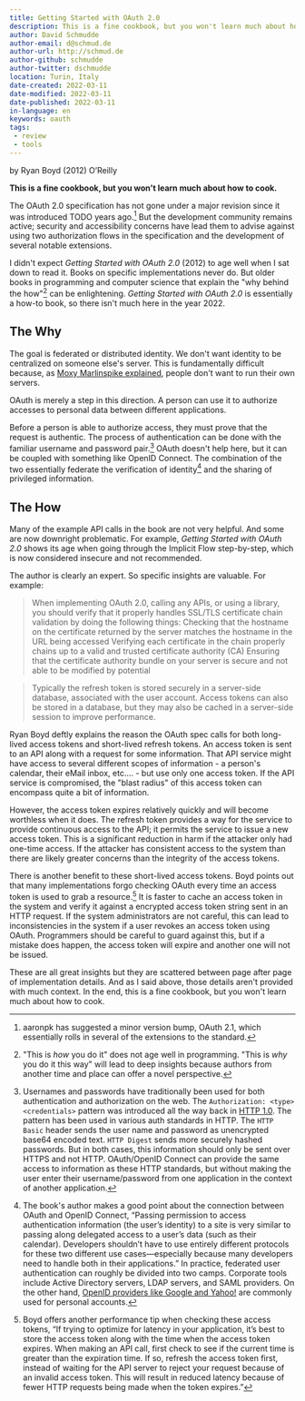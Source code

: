 ```yaml
---
title: Getting Started with OAuth 2.0
description: This is a fine cookbook, but you won't learn much about how to cook.
author: David Schmudde
author-email: d@schmud.de
author-url: http://schmud.de
author-github: schmudde
author-twitter: dschmudde
location: Turin, Italy
date-created: 2022-03-11
date-modified: 2022-03-11
date-published: 2022-03-11
in-language: en
keywords: oauth
tags:
 - review
 - tools
---
```


by Ryan Boyd (2012) O’Reilly

**This is a fine cookbook, but you won't learn much about how to cook.**

The OAuth 2.0 specification has not gone under a major revision since it was introduced TODO years ago.[^aaronpk] But the development community remains active; security and accessibility concerns have lead them to advise against using two authorization flows in the specification and the development of several notable extensions.

[^aaronpk]: aaronpk has suggested a minor version bump, OAuth 2.1, which essentially rolls in several of the extensions to the standard.

I didn't expect *Getting Started with OAuth 2.0* (2012) to age well when I sat down to read it. Books on specific implementations never do. But older books in programming and computer science that explain the "why behind the how"[^why-how] can be enlightening. *Getting Started with OAuth 2.0* is essentially a how-to book, so there isn't much here in the year 2022.

[^why-how]: "This is *how* you do it" does not age well in programming. "This is *why* you do it this way" will lead to deep insights because authors from another time and place can offer a novel perspective.

## The Why

The goal is federated or distributed identity. We don't want identity to be centralized on someone else's server. This is fundamentally difficult because, as [Moxy Marlinspike explained](TODO), people don't want to run their own servers.

OAuth is merely a step in this direction. A person can use it to authorize accesses to personal data between different applications.

Before a person is able to authorize access, they must prove that the request is authentic. The process of authentication can be done with the familiar username and password pair.[^authentication] OAuth doesn't help here, but it can be coupled with something like OpenID Connect. The combination of the two essentially federate the verification of identity[^oidc] and the sharing of privileged information.

[^authentication]: Usernames and passwords have traditionally been used for both authentication and authorization on the web. The `Authorization: <type> <credentials>` pattern was introduced all the way back in [HTTP 1.0](https://www.rfc-editor.org/rfc/rfc1945). The pattern has been used in various auth standards in HTTP. The `HTTP Basic` header sends the user name and password as unencrypted base64 encoded text. `HTTP Digest` sends more securely hashed passwords. But in both cases, this information should only be sent over HTTPS and not HTTP. OAuth/OpenID Connect can provide the same access to information as these HTTP standards, but without making the user enter their username/password from one application in the context of another application.

[^oidc]: The book's author makes a good point about the connection between OAuth and OpenID Connect, &ldquo;Passing permission to access authentication information (the user’s identity) to a site is very similar to passing along delegated access to a user’s data (such as their calendar). Developers shouldn’t have to use entirely different protocols for these two different use cases—especially because many developers need to handle both in their applications.&rdquo; In practice, federated user authentication can roughly be divided into two camps. Corporate tools include Active Directory servers, LDAP servers, and SAML providers. On the other hand, [OpenID providers like Google and Yahoo!](https://en.wikipedia.org/wiki/List_of_OAuth_providers) are commonly used for personal accounts.

## The How

Many of the example API calls in the book are not very helpful. And some are now downright problematic. For example, *Getting Started with OAuth 2.0* shows its age when going through the Implicit Flow step-by-step, which is now considered insecure and not recommended.

The author is clearly an expert. So specific insights are valuable. For example:

> When implementing OAuth 2.0, calling any APIs, or using a library, you should verify that it properly handles SSL/TLS certificate chain validation by doing the following things: Checking that the hostname on the certificate returned by the server matches the hostname in the URL being accessed Verifying each certificate in the chain properly chains up to a valid and trusted certificate authority (CA) Ensuring that the certificate authority bundle on your server is secure and not able to be modified by potential

> Typically the refresh token is stored securely in a server-side database, associated with the user account. Access tokens can also be stored in a database, but they may also be cached in a server-side session to improve performance.

Ryan Boyd deftly explains the reason the OAuth spec calls for both long-lived access tokens and short-lived refresh tokens. An access token is sent to an API along with a request for some information. That API service might have access to several different scopes of information - a person's calendar, their eMail inbox, etc.... - but use only one access token. If the API service is compromised, the "blast radius" of this access token can encompass quite a bit of information.

However, the access token expires relatively quickly and will become worthless when it does. The refresh token provides a way for the service to provide continuous access to the API; it permits the service to issue a new access token. This is a significant reduction in harm if the attacker only had one-time access. If the attacker has consistent access to the system than there are likely greater concerns than the integrity of the access tokens.

There is another benefit to these short-lived access tokens. Boyd points out that many implementations forgo checking OAuth every time an access token is used to grab a resource.[^oauth-tip] It is faster to cache an access token in the system and verify it against a encrypted access token string sent in an HTTP request. If the system administrators are not careful, this can lead to inconsistencies in the system if a user revokes an access token using OAuth. Programmers should be careful to guard against this, but if a mistake does happen, the access token will expire and another one will not be issued.

[^oauth-tip]: Boyd offers another performance tip when checking these access tokens, &ldquo;If trying to optimize for latency in your application, it’s best to store the access token along with the time when the access token expires. When making an API call, first check to see if the current time is greater than the expiration time. If so, refresh the access token first, instead of waiting for the API server to reject your request because of an invalid access token. This will result in reduced latency because of fewer HTTP requests being made when the token expires.&rdquo;

These are all great insights but they are scattered between page after page of implementation details. And as I said above, those details aren't provided with much context. In the end, this is a fine cookbook, but you won't learn much about how to cook.
